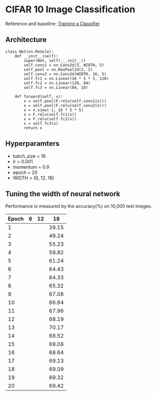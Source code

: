 # CIFAR 10 Image Classification
Reference and baseline: [Training a Classifier](http://pytorch.org/tutorials/beginner/blitz/cifar10_tutorial.html)

## Architecture

    class Net(nn.Module):
        def __init__(self):
            super(Net, self).__init__()
            self.conv1 = nn.Conv2d(3, WIDTH, 5)
            self.pool = nn.MaxPool2d(2, 2)
            self.conv2 = nn.Conv2d(WIDTH, 16, 5)
            self.fc1 = nn.Linear(16 * 5 * 5, 120)
            self.fc2 = nn.Linear(120, 84)
            self.fc3 = nn.Linear(84, 10)

        def forward(self, x):
            x = self.pool(F.relu(self.conv1(x)))
            x = self.pool(F.relu(self.conv2(x)))
            x = x.view(-1, 16 * 5 * 5)
            x = F.relu(self.fc1(x))
            x = F.relu(self.fc2(x))
            x = self.fc3(x)
            return x

## Hyperparamters

* batch_size = 16
* lr = 0.001
* momentum = 0.9
* epoch = 20
* WIDTH = {6, 12, 18}


## Tuning the width of neural network

Performance is measured by the accuracy(%) on 10,000 test images.

| Epoch | 6 | 12 | 18 |
|---|---|---|---|
|1|||39.15|
|2|||49.24|
|3|||55.23|
|4|||59.82|
|5|||61.24|
|6|||64.43|
|7|||64.33|
|8|||65.32|
|9|||67.08|
|10|||66.84|
|11|||67.96|
|12|||68.19|
|13|||70.17|
|14|||68.52|
|15|||69.08|
|16|||68.64|
|17|||69.13|
|18|||69.09|
|19|||69.32|
|20|||69.42|

